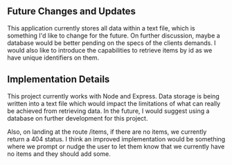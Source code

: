 ## Future Changes and Updates
This application currently stores all data within a text file, which is something I'd like to change for the future. On further discussion, maybe a database would be better pending on the specs of the clients demands. I would also like to introduce the capabilities to retrieve items by id as we have unique identifiers on them.

## Implementation Details
This project currently works with Node and Express. Data storage is being written into a text file which would impact the limitations of what can really be achieved from retrieving data. In the future, I would suggest using a database on further development for this project.

Also, on landing at the route /items, if there are no items, we currently return a 404 status. I think an improved implementation would be something where we prompt or nudge the user to let them know that we currently have no items and they should add some. 